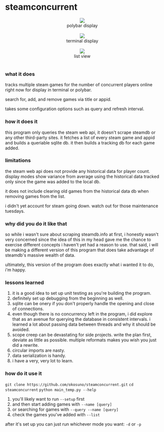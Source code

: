 # steamconcurrent

<p align="center">
<img src="https://imgur.com/LQW9fp0.png"/>
</br>polybar display</br></br>
<img src="https://i.imgur.com/kf8Bfip.png"/>  
</br>terminal display</br></br>
<img src="https://imgur.com/pACwQDO.png"/>
</br>list view</br></br> 
</p>

### what it does
tracks multiple steam games for the number of concurrent players online right now for display in terminal or polybar. 

search for, add, and remove games via title or appid.

takes some configuration options such as query and refresh interval.

### how it does it
this program only queries the steam web api, it doesn't scrape steamdb or any other third-party sites. it fetches a list of every steam game and appid and builds a queriable sqlite db. it then builds a tracking db for each game added.

### limitations
the steam web api does not provide any historical data for player count. display modes show variance from average using the historical data tracked only since the game was added to the local db. 

it does not include clearing old games from the historical data db when removing games from the list. 

i didn't yet account for steam going down. watch out for those maintenance tuesdays.

### why did you do it like that
so while i wasn't sure about scraping steamdb.info at first, i honestly wasn't very concerned since the idea of this in my head gave me the chance to exercise different concepts i haven't yet had a reason to use. that said, i will be making a different version of this program that does take advantage of steamdb's massive wealth of data.

ultimately, this version of the program does exactly what i wanted it to do, i'm happy.

### lessons learned
1. it is a good idea to set up unit testing as you're building the program.  
2. definitely set up debugging from the beginning as well.  
3. sqlite can be onery if you don't properly handle the opening and close of connections.  
4. even though there is no concurrency left in the program, i did explore that as an avenue for querying the database in consistent intervals. i learned a lot about passing data between threads and why it should be avoided.
5. scope creep can be devastating for side projects. write the plan first, deviate as little as possible. multiple reformats makes you wish you just did a rewrite.
6. circular imports are nasty.
7. data serialization is handy.
8. i have a very, very lot to learn.

### how do it use it

`git clone https://github.com/okosuno/steamconcurrent.git`
`cd steamconcurrent`
`python main_temp.py --help`

1. you'll likely want to run `--setup` first
2. and then start adding games with `--name [query]`
3. or searching for games with `--query --name [query]`
4. check the games you've added with `--list`

after it's set up you can just run whichever mode you want: `-d` or `-p`
